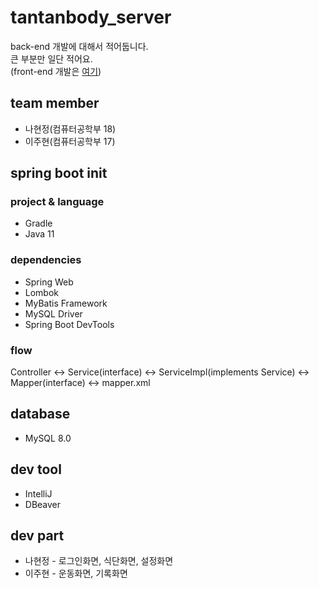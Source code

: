 # tantanbody_server
back-end 개발에 대해서 적어둡니다.   
큰 부분만 일단 적어요.   
(front-end 개발은 [여기](https://github.com/Final-Univ-Project/TanTanBody))
## team member
* 나현정(컴퓨터공학부 18)
* 이주현(컴퓨터공학부 17)

## spring boot init
### project & language
* Gradle
* Java 11
### dependencies
* Spring Web
* Lombok
* MyBatis Framework
* MySQL Driver
* Spring Boot DevTools
### flow
Controller ↔ Service(interface) ↔ ServiceImpl(implements Service) ↔ Mapper(interface) ↔ mapper.xml

## database
* MySQL 8.0

## dev tool
* IntelliJ
* DBeaver

## dev part
* 나현정 - 로그인화면, 식단화면, 설정화면
* 이주현 - 운동화면, 기록화면
